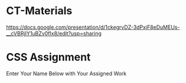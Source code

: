 # CT-Materials

https://docs.google.com/presentation/d/1ckegrvDZ-3dPxjF8eDuMEUs-__cVBRjIY1uBZv0fIx8/edit?usp=sharing

# CSS Assignment
Enter Your Name Below with Your Assigned Work
